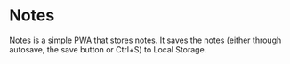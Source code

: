 # Notes
[Notes](https://andreaslonn.se/Notes) is a simple [PWA](https://developer.mozilla.org/en-US/docs/Web/Progressive_web_apps) that stores notes. It saves the notes (either through autosave, the save button or Ctrl+S) to Local Storage.
